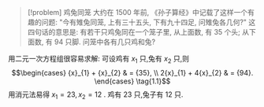 
> [!problem] 鸡兔同笼
> 大约在 1500 年前, 《孙子算经》中记载了这样一个有趣的问题: "今有雉兔同笼, 上有三十五头, 下有九十四足, 问雉兔各几何?" 这四句话的意思是:
> 有若干只鸡兔同在一个笼子里, 从上面数, 有 35 个头; 从下面数, 有 94 只脚.
> 问笼中各有几只鸡和兔? 


用二元一次方程组很容易求解: 可设鸡有 ${x}_{1}$ 只,兔有 ${x}_{2}$ 只,则
$$\begin{cases} {x}_{1} + {x}_{2} & = {35}, \\ 2{x}_{1} + 4{x}_{2} & = {94}. \end{cases} \tag{1.1}$$
用消元法易得 ${x}_{1} = {23},{x}_{2} = {12}$ . 
鸡有 23 只,兔子有 12 只.